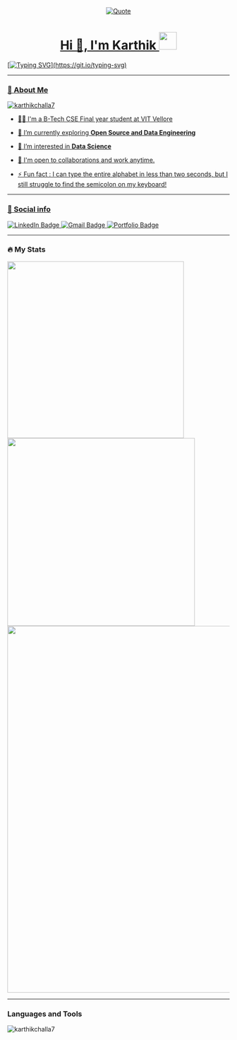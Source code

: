 <div id="header" align="center">
	<a href="https://github.com/piyushsuthar/github-readme-quotes"> <img alt = "Quote" src="https://quotes-github-readme.vercel.app/api?type=horizontal&theme=tokyonight&animation=grow_out_in&quoteCategory=programming">
</div>

<h1 align="center">Hi 👋, I'm Karthik <img src="https://media.giphy.com/media/hvRJCLFzcasrR4ia7z/giphy.gif" width="40"></h1>


[![Typing SVG](https://readme-typing-svg.herokuapp.com?duration=10000&size=25&center=true&vCenter=true&width=800&height=30&lines=Welcome+to+my+Github+Page.+Nice+to+see+you.;I+am+Computer+Science+Student+and+Upcoming+SDE+@Accenture.;Passionate+about+learning+and+OpenSource.)](https://git.io/typing-svg)

---
### 👦 About Me
<img src="https://komarev.com/ghpvc/?username=karthikchalla7&label=Profile%20views&color=0e75b6&style=flat" alt="karthikchalla7" />

- 👨‍💻 I'm a B-Tech CSE Final year student at VIT Vellore

- 🔭 I’m currently exploring **Open Source and Data Engineering**
  
- 🌱 I’m interested in **Data Science**

- 👯 I'm open to collaborations and work anytime. 

- ⚡ Fun fact : I can type the entire alphabet in less than two seconds, but I still struggle to find the semicolon on my keyboard!

---

### 🔗 Social info

<div id="badges">
    <a href="https://www.linkedin.com/in/karthik-challa-aa12a1234/">
    <img src="https://img.shields.io/badge/LinkedIn-blue?style=for-the-badge&logo=linkedin&logoColor=white" alt="LinkedIn Badge"/>
    </a>
    <a href="https://mail.google.com/mail/u/0/?fs=1&tf=cm&to=challakarthikreddy7@gmail.com">
    <img src="https://img.shields.io/badge/Gmail-D14836?style=for-the-badge&logo=gmail&logoColor=white" alt="Gmail Badge"/>
    </a>
    <a href="https://karthikchalla7.github.io/karthiks-portfolio/">
    <img src="https://img.shields.io/badge/Portfolio-dda703?style=for-the-badge&logo=About.me&logoColor=white" alt="Portfolio Badge"/>
    </a>
</div>


---
### 🔥 My Stats 

<img width="400" src="https://github-readme-stats.vercel.app/api?username=karthikchalla7&count_private=true&show_icons=true&theme=tokyonight" />  <img width="425" src="https://streak-stats.demolab.com/?user=karthikchalla7&theme=tokyonight" /><br>
<img width="830" src="https://github-readme-activity-graph.vercel.app/graph?username=karthikchalla7&bg_color=21232a&color=a8eeff&line=61dafb&point=f0fcff&area=true&hide_border=false" />


--- 

### Languages and Tools
  <img  src="https://github-readme-stats.vercel.app/api/top-langs?username=karthikchalla7&show_icons=true&locale=en&layout=compact&theme=tokyonight" alt="karthikchalla7">




